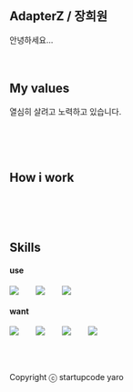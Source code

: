 ## AdapterZ / 장희원
안녕하세요... 
<br />
<br />
<br />

## My values
열심히 살려고 노력하고 있습니다.<br />

<br />
<br />
<br />

## How i work

<br />
<br />
<br />

## Skills
#### use
<div style="display:flex;gap:30px;flex-wrap:wrap;">
  <img src="https://img.shields.io/badge/js-F7DF1E?style=for-the-badge&logo=javascript&logoColor=black">
  <img src="https://img.shields.io/badge/react-61DAFB?style=for-the-badge&logo=react&logoColor=black">
  <img src="https://img.shields.io/badge/Java-007396?style=for-the-badge&logo=Java&logoColor=white">

</div>

#### want
<div style="display:flex;gap:30px;flex-wrap:wrap;">
<img src="https://img.shields.io/badge/Android-3DDC84?style=for-the-badge&logo=android&logoColor=white">
  <img src="https://img.shields.io/badge/iOS-000000?style=for-the-badge&logo=iOS&logoColor=white">
  <img src="https://img.shields.io/badge/Kotlin-7F52FF?style=for-the-badge&logo=Kotlin&logoColor=white">
  <img src="https://img.shields.io/badge/Swift-F05138?style=for-the-badge&logo=Swift&logoColor=white">

</div>
<br />
<br />
<br />

Copyright ⓒ startupcode yaro

